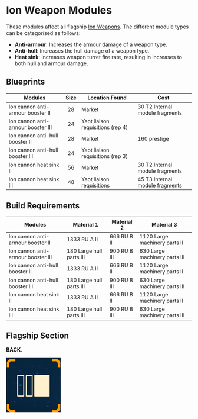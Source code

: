 # Ion Weapon Modules

These modules affect all flagship
[Ion Weapons](../../../weapons/ion-weapons.md). The different module types can
be categorised as follows:

* **Anti-armour**: Increases the armour damage of a weapon type.
* **Anti-hull**: Increases the hull damage of a weapon type.
* **Heat sink**: Increases weapon turret fire rate, resulting in increases to
  both hull and armour damage.

## Blueprints

|Modules                           |Size |Location Found                   |Cost                           |
|----------------------------------|:---:|---------------------------------|-------------------------------|
|Ion cannon anti-armour booster II |28   |Market                           |30 T2 Internal module fragments|
|Ion cannon anti-armour booster III|24   |Yaot liaison requisitions (rep 4)|                               |
|Ion cannon anti-hull booster II   |28   |Market                           |160 prestige                   |
|Ion cannon anti-hull booster III  |24   |Yaot liaison requisitions (rep 3)|                               |
|Ion cannon heat sink II           |56   |Market                           |30 T2 Internal module fragments|
|Ion cannon heat sink III          |48   |Yaot liaison requisitions        |45 T3 Internal module fragments|

## Build Requirements

|Modules                           |Material 1               |Material 2  |Material 3                    |
|----------------------------------|-------------------------|------------|------------------------------|
|Ion cannon anti-armour booster II |1333 RU A II             |666 RU B II |1120 Large machinery parts II |
|Ion cannon anti-armour booster III|180  Large hull parts III|900 RU B III|630  Large machinery parts III|
|Ion cannon anti-hull booster II   |1333 RU A II             |666 RU B II |1120 Large machinery parts II |
|Ion cannon anti-hull booster III  |180  Large hull parts III|900 RU B III|630  Large machinery parts III|
|Ion cannon heat sink II           |1333 RU A II             |666 RU B II |1120 Large machinery parts II |
|Ion cannon heat sink III          |180  Large hull parts III|900 RU B III|630  Large machinery parts III|

## Flagship Section

**BACK**.

![Back module section](../../../img/modules/module-section-back.png)
